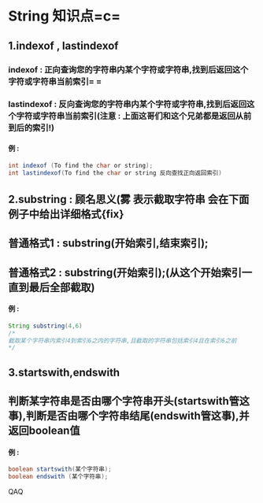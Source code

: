 # String 知识点=c=

## 1.indexof , lastindexof

### indexof : 正向查询您的字符串内某个字符或字符串,找到后返回这个字符或字符串当前索引= =

### lastindexof : 反向查询您的字符串内某个字符或字符串,找到后返回这个字符或字符串当前索引(注意 : 上面这哥们和这个兄弟都是返回从前到后的索引!)

#### 例 : 

```java
int indexof (To find the char or string);
int lastindexof(To find the char or string 反向查找正向返回索引)
```
## 2.substring : 顾名思义(雾  表示截取字符串  会在下面例子中给出详细格式{fix}
## 普通格式1 : substring(开始索引,结束索引);

## 普通格式2 : substring(开始索引);(从这个开始索引一直到最后全部截取)


#### 例 :
```java
String substring(4,6)
/*
截取某个字符串内索引4到索引6之内的字符串,且截取的字符串包括索引4且在索引6之前
*/
```
## 3.startswith,endswith

## 判断某字符串是否由哪个字符串开头(startswith管这事),判断是否由哪个字符串结尾(endswith管这事),并返回boolean值
#### 例 : 
```java
boolean startswith(某个字符串);
boolean endswith (某个字符串);
```
QAQ